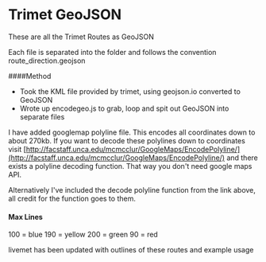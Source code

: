 Trimet GeoJSON
=============
These are all the Trimet Routes as GeoJSON

Each file is separated into the folder and follows the convention route_direction.geojson

####Method

* Took the KML file provided by trimet, using geojson.io converted to GeoJSON
* Wrote up encodegeo.js to grab, loop and spit out GeoJSON into separate files


I have added googlemap polyline file. This encodes all coordinates down to about 270kb. If you want to decode these polylines down to coordinates visit [http://facstaff.unca.edu/mcmcclur/GoogleMaps/EncodePolyline/](http://facstaff.unca.edu/mcmcclur/GoogleMaps/EncodePolyline/) and there exists a polyline decoding function. That way you don't need google maps API. 

Alternatively I've included the decode polyline function from the link above, all credit for the function goes to them.

#### Max Lines
100 = blue
190 = yellow
200 = green
90 = red


livemet has been updated with outlines of these routes and example usage

